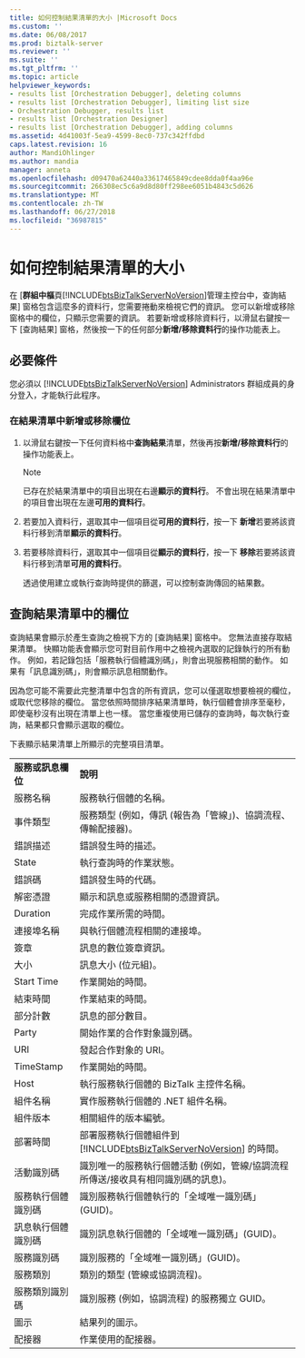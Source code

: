 ```yaml
---
title: 如何控制結果清單的大小 |Microsoft Docs
ms.custom: ''
ms.date: 06/08/2017
ms.prod: biztalk-server
ms.reviewer: ''
ms.suite: ''
ms.tgt_pltfrm: ''
ms.topic: article
helpviewer_keywords:
- results list [Orchestration Debugger], deleting columns
- results list [Orchestration Debugger], limiting list size
- Orchestration Debugger, results list
- results list [Orchestration Designer]
- results list [Orchestration Debugger], adding columns
ms.assetid: 4d41003f-5ea9-4599-8ec0-737c342ffdbd
caps.latest.revision: 16
author: MandiOhlinger
ms.author: mandia
manager: anneta
ms.openlocfilehash: d09470a62440a33617465849cdee8dda0f4aa96e
ms.sourcegitcommit: 266308ec5c6a9d8d80ff298ee6051b4843c5d626
ms.translationtype: MT
ms.contentlocale: zh-TW
ms.lasthandoff: 06/27/2018
ms.locfileid: "36987815"
---
```

# <a name="how-to-control-the-size-of-the-results-list"></a>如何控制結果清單的大小
在 [**群組中樞**頁[!INCLUDE[btsBizTalkServerNoVersion](../includes/btsbiztalkservernoversion-md.md)]管理主控台中，查詢結果] 窗格包含這麼多的資料行，您需要捲動來檢視它們的資訊。 您可以新增或移除窗格中的欄位，只顯示您需要的資訊。 若要新增或移除資料行，以滑鼠右鍵按一下 [查詢結果] 窗格，然後按一下的任何部分**新增/移除資料行**的操作功能表上。  

## <a name="prerequisites"></a>必要條件  
 您必須以 [!INCLUDE[btsBizTalkServerNoVersion](../includes/btsbiztalkservernoversion-md.md)] Administrators 群組成員的身分登入，才能執行此程序。  

### <a name="to-add-or-remove-columns-in-the-results-list"></a>在結果清單中新增或移除欄位  

1. 以滑鼠右鍵按一下任何資料格中**查詢結果**清單，然後再按**新增/移除資料行**的操作功能表上。  

   > [!NOTE]
   >  已存在於結果清單中的項目出現在右邊**顯示的資料行**。 不會出現在結果清單中的項目會出現在左邊**可用的資料行**。  

2. 若要加入資料行，選取其中一個項目從**可用的資料行**，按一下 **新增**若要將該資料行移到清單**顯示的資料行**。  

3. 若要移除資料行，選取其中一個項目從**顯示的資料行**，按一下 **移除**若要將該資料行移到清單**可用的資料行**。  

   透過使用建立或執行查詢時提供的篩選，可以控制查詢傳回的結果數。  

## <a name="columns-in-the-query-results-list"></a>查詢結果清單中的欄位  
 查詢結果會顯示於產生查詢之檢視下方的 [查詢結果] 窗格中。 您無法直接存取結果清單。 快顯功能表會顯示您可對目前作用中之檢視內選取的記錄執行的所有動作。 例如，若記錄包括「服務執行個體識別碼」，則會出現服務相關的動作。 如果有「訊息識別碼」，則會顯示訊息相關動作。  

 因為您可能不需要此完整清單中包含的所有資訊，您可以僅選取想要檢視的欄位，或取代您移除的欄位。 當您依照時間排序結果清單時，執行個體會排序至毫秒，即使毫秒沒有出現在清單上也一樣。 當您重複使用已儲存的查詢時，每次執行查詢，結果都只會顯示選取的欄位。  

 下表顯示結果清單上所顯示的完整項目清單。  


|                              |                                                                                                                                           |
|------------------------------|-------------------------------------------------------------------------------------------------------------------------------------------|
| **服務或訊息欄位** |                                                              **說明**                                                              |
|         服務名稱         |                                                       服務執行個體的名稱。                                                       |
|          事件類型          |                    服務類型 (例如，傳訊 (報告為「管線」)、協調流程、傳輸配接器)。                     |
|      錯誤描述       |                                                 錯誤發生時的描述。                                                 |
|            State             |                                              執行查詢時的作業狀態。                                               |
|          錯誤碼          |                                                    錯誤發生時的代碼。                                                     |
|    解密憑證    |                                   顯示和訊息或服務相關的憑證資訊。                                   |
|           Duration           |                                                    完成作業所需的時間。                                                    |
|          連接埠名稱           |                                                與執行個體流程相關的連接埠。                                                 |
|          簽章           |                                               訊息的數位簽章資訊。                                               |
|             大小             |                                                       訊息大小 (位元組)。                                                       |
|          Start Time          |                                                        作業開始的時間。                                                        |
|           結束時間           |                                                         作業結束的時間。                                                         |
|          部分計數          |                                                      訊息的部分數目。                                                      |
|            Party             |                                              開始作業的合作對象識別碼。                                              |
|             URI              |                                                       發起合作對象的 URI。                                                        |
|          TimeStamp           |                                                        作業開始的時間。                                                        |
|             Host             |                                          執行服務執行個體的 BizTalk 主控件名稱。                                           |
|        組件名稱         |                                      實作服務執行個體的 .NET 組件名稱。                                      |
|       組件版本       |                                                  相關組件的版本編號。                                                  |
|       部署時間        | 部署服務執行個體組件到 [!INCLUDE[btsBizTalkServerNoVersion](../includes/btsbiztalkservernoversion-md.md)] 的時間。 |
|         活動識別碼          |     識別唯一的服務執行個體活動 (例如，管線/協調流程所傳送/接收具有相同識別碼的訊息)。     |
|     服務執行個體識別碼      |                              識別服務執行個體執行的「全域唯一識別碼」(GUID)。                               |
|     訊息執行個體識別碼      |                                   識別訊息執行個體的「全域唯一識別碼」(GUID)。                                   |
|          服務識別碼          |                                       識別服務的「全域唯一識別碼」(GUID)。                                        |
|        服務類別         |                                                類別的類型 (管線或協調流程)。                                                 |
|       服務類別識別碼       |                            識別服務 (例如，協調流程) 的服務獨立 GUID。                             |
|             圖示             |                                                          結果列的圖示。                                                          |
|           配接器            |                                                      作業使用的配接器。                                                       |

